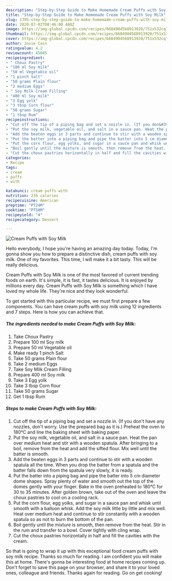```yaml
---
description: "Step-by-Step Guide to Make Homemade Cream Puffs with Soy Milk"
title: "Step-by-Step Guide to Make Homemade Cream Puffs with Soy Milk"
slug: 1795-step-by-step-guide-to-make-homemade-cream-puffs-with-soy-milk
date: 2020-07-02T00:46:00.480Z
image: https://img-global.cpcdn.com/recipes/6684904568913920/751x532cq70/cream-puffs-with-soy-milk-recipe-main-photo.jpg
thumbnail: https://img-global.cpcdn.com/recipes/6684904568913920/751x532cq70/cream-puffs-with-soy-milk-recipe-main-photo.jpg
cover: https://img-global.cpcdn.com/recipes/6684904568913920/751x532cq70/cream-puffs-with-soy-milk-recipe-main-photo.jpg
author: Josie Cain
ratingvalue: 4.2
reviewcount: 45045
recipeingredient:
- " Choux Pastry"
- "100 ml Soy milk"
- "50 ml Vegetable oil"
- "1 pinch Salt"
- "50 grams Plain flour"
- "2 medium Eggs"
- " Soy Milk Cream Filling"
- "400 ml Soy milk"
- "3 Egg yolk"
- "3 tbsp Corn flour"
- "50 grams Sugar"
- "1 tbsp Rum"
recipeinstructions:
- "Cut off the tip of a piping bag and set a nozzle in. (If you don&#39;t have any nozzles, don&#39;t worry. Use the prepared bag as it is.) Preheat the oven to 180°C and line the baking sheet with baking paper."
- "Put the soy milk, vegetable oil, and salt in a sauce pan. Heat the pan over medium heat and stir with a wooden spatula. After bringing to a boil, remove from the heat and add the sifted flour. Mix well until the batter is smooth."
- "Add the beaten eggs in 3 parts and continue to stir with a wooden spatula all the time. When you drop the batter from a spatula and the batter falls down from the spatula very slowly, it is ready."
- "Put the batter into a piping bag and pipe the batter into 5 cm diameter dome shapes. Spray plenty of water and smooth out the top of the domes gently with your finger. Bake in the oven preheated to 180°C  for 30 to 35 minutes. After golden brown, take out of the oven and leave the choux pastries to cool on a cooling rack."
- "Put the corn flour, egg yolks, and sugar in a sauce pan and whisk until smooth with a balloon whisk. Add the soy milk little by little and mix well. Heat over medium heat and continue to stir constantly with a wooden spatula so as not to burn the bottom of the pan."
- "Boil gently until the mixture is smooth, then remove from the heat. Stir in the rum and transfer to a bowl. Cover tightly with cling wrap."
- "Cut the choux pastries horizontally in half and fill the cavities with the cream."
categories:
- Recipe
tags:
- cream
- puffs
- with

katakunci: cream puffs with 
nutrition: 235 calories
recipecuisine: American
preptime: "PT24M"
cooktime: "PT58M"
recipeyield: "4"
recipecategory: Dessert

---
```



![Cream Puffs with Soy Milk](https://img-global.cpcdn.com/recipes/6684904568913920/751x532cq70/cream-puffs-with-soy-milk-recipe-main-photo.jpg)

Hello everybody, I hope you're having an amazing day today. Today, I'm gonna show you how to prepare a distinctive dish, cream puffs with soy milk. One of my favorites. This time, I will make it a bit tasty. This will be really delicious.



Cream Puffs with Soy Milk is one of the most favored of current trending foods on earth. It's simple, it is fast, it tastes delicious. It is enjoyed by millions every day. Cream Puffs with Soy Milk is something which I have loved my whole life. They're nice and they look wonderful.


To get started with this particular recipe, we must first prepare a few components. You can have cream puffs with soy milk using 12 ingredients and 7 steps. Here is how you can achieve that.

<!--inarticleads1-->

##### The ingredients needed to make Cream Puffs with Soy Milk:

1. Take  Choux Pastry
1. Prepare 100 ml Soy milk
1. Prepare 50 ml Vegetable oil
1. Make ready 1 pinch Salt
1. Take 50 grams Plain flour
1. Take 2 medium Eggs
1. Take  Soy Milk Cream Filling
1. Prepare 400 ml Soy milk
1. Take 3 Egg yolk
1. Take 3 tbsp Corn flour
1. Take 50 grams Sugar
1. Get 1 tbsp Rum




<!--inarticleads2-->

##### Steps to make Cream Puffs with Soy Milk:

1. Cut off the tip of a piping bag and set a nozzle in. (If you don&#39;t have any nozzles, don&#39;t worry. Use the prepared bag as it is.) Preheat the oven to 180°C and line the baking sheet with baking paper.
1. Put the soy milk, vegetable oil, and salt in a sauce pan. Heat the pan over medium heat and stir with a wooden spatula. After bringing to a boil, remove from the heat and add the sifted flour. Mix well until the batter is smooth.
1. Add the beaten eggs in 3 parts and continue to stir with a wooden spatula all the time. When you drop the batter from a spatula and the batter falls down from the spatula very slowly, it is ready.
1. Put the batter into a piping bag and pipe the batter into 5 cm diameter dome shapes. Spray plenty of water and smooth out the top of the domes gently with your finger. Bake in the oven preheated to 180°C  for 30 to 35 minutes. After golden brown, take out of the oven and leave the choux pastries to cool on a cooling rack.
1. Put the corn flour, egg yolks, and sugar in a sauce pan and whisk until smooth with a balloon whisk. Add the soy milk little by little and mix well. Heat over medium heat and continue to stir constantly with a wooden spatula so as not to burn the bottom of the pan.
1. Boil gently until the mixture is smooth, then remove from the heat. Stir in the rum and transfer to a bowl. Cover tightly with cling wrap.
1. Cut the choux pastries horizontally in half and fill the cavities with the cream.




So that is going to wrap it up with this exceptional food cream puffs with soy milk recipe. Thanks so much for reading. I am confident you will make this at home. There's gonna be interesting food at home recipes coming up. Don't forget to save this page on your browser, and share it to your loved ones, colleague and friends. Thanks again for reading. Go on get cooking!
